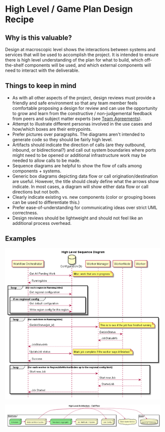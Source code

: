 # High Level / Game Plan Design Recipe

## Why is this valuable?

Design at macroscopic level shows the interactions between systems and services that will be used to accomplish the project. It is intended to ensure there is high level understanding of the plan for what to build, which off-the-shelf components will be used, and which external components will need to interact with the deliverable.

## Things to keep in mind

* As with all other aspects of the project, design reviews must provide a friendly and safe environment so that any team member feels comfortable proposing a design for review and can use the opportunity to grow and learn from the constructive / non-judgemental feedback from peers and subject matter experts (see [Team Agreements](../../team-agreements)).
* Attempt to illustrate different personas involved in the use cases and how/which boxes are their entrypoints.
* Prefer pictures over paragraphs. The diagrams aren't intended to generate code so they should be fairly high level.
* Artifacts should indicate the direction of calls (are they outbound, inbound, or bidirectional?) and call out system boundaries where ports might need to be opened or additional infrastructure work may be needed to allow calls to be made.
* Sequence diagrams are helpful to show the flow of calls among components + systems.
* Generic box diagrams depicting data flow or call origination/destination are useful. However, the title should clealy define what the arrows show indicate. In most cases, a diagram will show either data flow or call directions but not both.
* Clearly indicate existing vs. new components (color or grouping boxes can be used to differentiate this.)
* Prefer ease-of-understanding for communicating ideas over strict UML correctness.
* Design reviews should be lightweight and should not feel like an additional process overhead.

## Examples

![Sequence Diagram](assets/high-level-sequence-diagram.png)

![Call Flow Diagram](assets/high-level-box-diagram.png)
